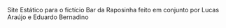 Site Estático para o fictício Bar da Raposinha
feito em conjunto por Lucas Araújo e Eduardo Bernadino
